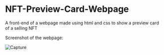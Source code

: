 # NFT-Preview-Card-Webpage

A front-end of a webpage made using html and css to show a preview card of a selling NFT

Screenshot of the webpage:

![Capture](https://github.com/user-attachments/assets/6a6b5d89-b67e-4fd1-ad55-a67c4f48e194)
